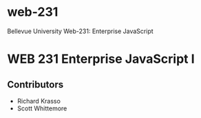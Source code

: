 # web-231
Bellevue University Web-231: Enterprise JavaScript
# WEB 231 Enterprise JavaScript I 
## Contributors 
* Richard Krasso
* Scott Whittemore

